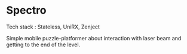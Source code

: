 # Spectro

Tech stack : Stateless, UniRX, Zenject

Simple mobile puzzle-platformer about interaction with laser beam and getting to the end of the level.
